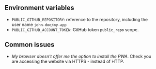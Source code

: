 ## Environment variables

* `PUBLIC_GITHUB_REPOSITORY`: reference to the repository, including the user name `john-doe/my-app`
* `PUBLIC_GITHUB_ACCOUNT_TOKEN`: GitHub token `public_repo` scope.

## Common issues

* _My browser doesn't offer me the option to install the PWA_.
  Check you are accessing the website via HTTPS - instead of HTTP.
